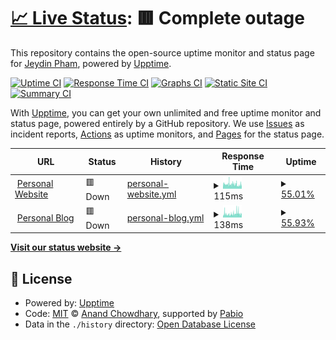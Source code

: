 # [📈 Live Status](https://Jeydin21.github.io/status): <!--live status--> **🟥 Complete outage**

This repository contains the open-source uptime monitor and status page for [Jeydin Pham](j21.dev), powered by [Upptime](https://github.com/upptime/upptime).

[![Uptime CI](https://github.com/Jeydin21/status/workflows/Uptime%20CI/badge.svg)](https://github.com/Jeydin21/status/actions?query=workflow%3A%22Uptime+CI%22)
[![Response Time CI](https://github.com/Jeydin21/status/workflows/Response%20Time%20CI/badge.svg)](https://github.com/Jeydin21/status/actions?query=workflow%3A%22Response+Time+CI%22)
[![Graphs CI](https://github.com/Jeydin21/status/workflows/Graphs%20CI/badge.svg)](https://github.com/Jeydin21/status/actions?query=workflow%3A%22Graphs+CI%22)
[![Static Site CI](https://github.com/Jeydin21/status/workflows/Static%20Site%20CI/badge.svg)](https://github.com/Jeydin21/status/actions?query=workflow%3A%22Static+Site+CI%22)
[![Summary CI](https://github.com/Jeydin21/status/workflows/Summary%20CI/badge.svg)](https://github.com/Jeydin21/status/actions?query=workflow%3A%22Summary+CI%22)

With [Upptime](https://upptime.js.org), you can get your own unlimited and free uptime monitor and status page, powered entirely by a GitHub repository. We use [Issues](https://github.com/Jeydin21/status/issues) as incident reports, [Actions](https://github.com/Jeydin21/status/actions) as uptime monitors, and [Pages](https://Jeydin21.github.io/status) for the status page.

<!--start: status pages-->
<!-- This summary is generated by Upptime (https://github.com/upptime/upptime) -->
<!-- Do not edit this manually, your changes will be overwritten -->
<!-- prettier-ignore -->
| URL | Status | History | Response Time | Uptime |
| --- | ------ | ------- | ------------- | ------ |
| <img alt="" src="https://icons.duckduckgo.com/ip3/j21.dev.ico" height="13"> [Personal Website](https://j21.dev) | 🟥 Down | [personal-website.yml](https://github.com/Jeydin21/status/commits/HEAD/history/personal-website.yml) | <details><summary><img alt="Response time graph" src="./graphs/personal-website/response-time-week.png" height="20"> 115ms</summary><br><a href="https://status.j21.dev/history/personal-website"><img alt="Response time 141" src="https://img.shields.io/endpoint?url=https%3A%2F%2Fraw.githubusercontent.com%2FJeydin21%2Fstatus%2FHEAD%2Fapi%2Fpersonal-website%2Fresponse-time.json"></a><br><a href="https://status.j21.dev/history/personal-website"><img alt="24-hour response time 109" src="https://img.shields.io/endpoint?url=https%3A%2F%2Fraw.githubusercontent.com%2FJeydin21%2Fstatus%2FHEAD%2Fapi%2Fpersonal-website%2Fresponse-time-day.json"></a><br><a href="https://status.j21.dev/history/personal-website"><img alt="7-day response time 115" src="https://img.shields.io/endpoint?url=https%3A%2F%2Fraw.githubusercontent.com%2FJeydin21%2Fstatus%2FHEAD%2Fapi%2Fpersonal-website%2Fresponse-time-week.json"></a><br><a href="https://status.j21.dev/history/personal-website"><img alt="30-day response time 120" src="https://img.shields.io/endpoint?url=https%3A%2F%2Fraw.githubusercontent.com%2FJeydin21%2Fstatus%2FHEAD%2Fapi%2Fpersonal-website%2Fresponse-time-month.json"></a><br><a href="https://status.j21.dev/history/personal-website"><img alt="1-year response time 141" src="https://img.shields.io/endpoint?url=https%3A%2F%2Fraw.githubusercontent.com%2FJeydin21%2Fstatus%2FHEAD%2Fapi%2Fpersonal-website%2Fresponse-time-year.json"></a></details> | <details><summary><a href="https://status.j21.dev/history/personal-website">55.01%</a></summary><a href="https://status.j21.dev/history/personal-website"><img alt="All-time uptime 96.46%" src="https://img.shields.io/endpoint?url=https%3A%2F%2Fraw.githubusercontent.com%2FJeydin21%2Fstatus%2FHEAD%2Fapi%2Fpersonal-website%2Fuptime.json"></a><br><a href="https://status.j21.dev/history/personal-website"><img alt="24-hour uptime 18.10%" src="https://img.shields.io/endpoint?url=https%3A%2F%2Fraw.githubusercontent.com%2FJeydin21%2Fstatus%2FHEAD%2Fapi%2Fpersonal-website%2Fuptime-day.json"></a><br><a href="https://status.j21.dev/history/personal-website"><img alt="7-day uptime 55.01%" src="https://img.shields.io/endpoint?url=https%3A%2F%2Fraw.githubusercontent.com%2FJeydin21%2Fstatus%2FHEAD%2Fapi%2Fpersonal-website%2Fuptime-week.json"></a><br><a href="https://status.j21.dev/history/personal-website"><img alt="30-day uptime 89.65%" src="https://img.shields.io/endpoint?url=https%3A%2F%2Fraw.githubusercontent.com%2FJeydin21%2Fstatus%2FHEAD%2Fapi%2Fpersonal-website%2Fuptime-month.json"></a><br><a href="https://status.j21.dev/history/personal-website"><img alt="1-year uptime 96.46%" src="https://img.shields.io/endpoint?url=https%3A%2F%2Fraw.githubusercontent.com%2FJeydin21%2Fstatus%2FHEAD%2Fapi%2Fpersonal-website%2Fuptime-year.json"></a></details>
| <img alt="" src="https://icons.duckduckgo.com/ip3/blog.j21.dev.ico" height="13"> [Personal Blog](https://blog.j21.dev) | 🟥 Down | [personal-blog.yml](https://github.com/Jeydin21/status/commits/HEAD/history/personal-blog.yml) | <details><summary><img alt="Response time graph" src="./graphs/personal-blog/response-time-week.png" height="20"> 138ms</summary><br><a href="https://status.j21.dev/history/personal-blog"><img alt="Response time 188" src="https://img.shields.io/endpoint?url=https%3A%2F%2Fraw.githubusercontent.com%2FJeydin21%2Fstatus%2FHEAD%2Fapi%2Fpersonal-blog%2Fresponse-time.json"></a><br><a href="https://status.j21.dev/history/personal-blog"><img alt="24-hour response time 152" src="https://img.shields.io/endpoint?url=https%3A%2F%2Fraw.githubusercontent.com%2FJeydin21%2Fstatus%2FHEAD%2Fapi%2Fpersonal-blog%2Fresponse-time-day.json"></a><br><a href="https://status.j21.dev/history/personal-blog"><img alt="7-day response time 138" src="https://img.shields.io/endpoint?url=https%3A%2F%2Fraw.githubusercontent.com%2FJeydin21%2Fstatus%2FHEAD%2Fapi%2Fpersonal-blog%2Fresponse-time-week.json"></a><br><a href="https://status.j21.dev/history/personal-blog"><img alt="30-day response time 137" src="https://img.shields.io/endpoint?url=https%3A%2F%2Fraw.githubusercontent.com%2FJeydin21%2Fstatus%2FHEAD%2Fapi%2Fpersonal-blog%2Fresponse-time-month.json"></a><br><a href="https://status.j21.dev/history/personal-blog"><img alt="1-year response time 188" src="https://img.shields.io/endpoint?url=https%3A%2F%2Fraw.githubusercontent.com%2FJeydin21%2Fstatus%2FHEAD%2Fapi%2Fpersonal-blog%2Fresponse-time-year.json"></a></details> | <details><summary><a href="https://status.j21.dev/history/personal-blog">55.93%</a></summary><a href="https://status.j21.dev/history/personal-blog"><img alt="All-time uptime 96.49%" src="https://img.shields.io/endpoint?url=https%3A%2F%2Fraw.githubusercontent.com%2FJeydin21%2Fstatus%2FHEAD%2Fapi%2Fpersonal-blog%2Fuptime.json"></a><br><a href="https://status.j21.dev/history/personal-blog"><img alt="24-hour uptime 15.35%" src="https://img.shields.io/endpoint?url=https%3A%2F%2Fraw.githubusercontent.com%2FJeydin21%2Fstatus%2FHEAD%2Fapi%2Fpersonal-blog%2Fuptime-day.json"></a><br><a href="https://status.j21.dev/history/personal-blog"><img alt="7-day uptime 55.93%" src="https://img.shields.io/endpoint?url=https%3A%2F%2Fraw.githubusercontent.com%2FJeydin21%2Fstatus%2FHEAD%2Fapi%2Fpersonal-blog%2Fuptime-week.json"></a><br><a href="https://status.j21.dev/history/personal-blog"><img alt="30-day uptime 89.86%" src="https://img.shields.io/endpoint?url=https%3A%2F%2Fraw.githubusercontent.com%2FJeydin21%2Fstatus%2FHEAD%2Fapi%2Fpersonal-blog%2Fuptime-month.json"></a><br><a href="https://status.j21.dev/history/personal-blog"><img alt="1-year uptime 96.49%" src="https://img.shields.io/endpoint?url=https%3A%2F%2Fraw.githubusercontent.com%2FJeydin21%2Fstatus%2FHEAD%2Fapi%2Fpersonal-blog%2Fuptime-year.json"></a></details>

<!--end: status pages-->

[**Visit our status website →**](https://Jeydin21.github.io/status)

## 📄 License

- Powered by: [Upptime](https://github.com/upptime/upptime)
- Code: [MIT](./LICENSE) © [Anand Chowdhary](https://anandchowdhary.com), supported by [Pabio](https://pabio.com)
- Data in the `./history` directory: [Open Database License](https://opendatacommons.org/licenses/odbl/1-0/)
